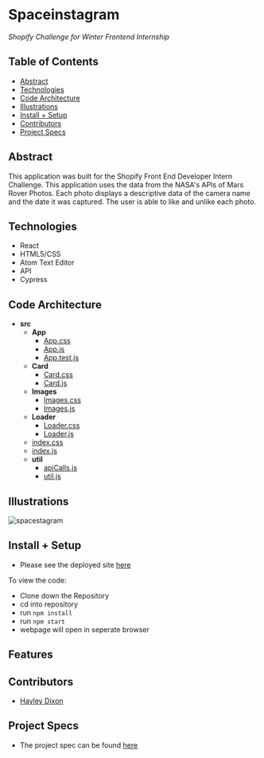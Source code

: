 # Spaceinstagram
_Shopify Challenge for Winter Frontend Internship_


## Table of Contents
  - [Abstract](#abstract)
  - [Technologies](#technologies)
  - [Code Architecture](#code-architecture)
  - [Illustrations](#illustrations)
  - [Install + Setup](#set-up)
  - [Contributors](#contributors)
  - [Project Specs](#project-specs)

## Abstract
	
This application was built for the Shopify Front End Developer Intern Challenge. This application uses the data from the NASA's APIs of Mars Rover Photos. Each photo displays a descriptive data of the camera name and the date it was captured. The user is able to like and unlike each photo. 
  

## Technologies
  - React
  - HTML5/CSS
  - Atom Text Editor
  - API
  - Cypress


## Code Architecture

  - __src__
     - __App__
       - [App.css](src/App/App.css)
       - [App.js](src/App/App.js)
       - [App.test.js](src/App/App.test.js)
     - __Card__
       - [Card.css](src/Card/Card.css)
       - [Card.js](src/Card/Card.js)
     - __Images__
       - [Images.css](src/Images/Images.css)
       - [Images.js](src/Images/Images.js)
     - __Loader__
       - [Loader.css](src/Loader/Loader.css)
       - [Loader.js](src/Loader/Loader.js)
     - [index.css](src/index.css)
     - [index.js](src/index.js)
     - __util__
       - [apiCalls.js](src/util/apiCalls.js)
       - [util.js](src/util/util.js)

## Illustrations

![spacestagram](https://user-images.githubusercontent.com/78764587/134203480-2e612711-d23d-4aa1-8026-70fedf5c3375.gif)


## Install + Setup
- Please see the deployed site [here](https://spacestagram.surge.sh/)

To view the code: 
- Clone down the Repository
- cd into repository
- run `npm install`
- run `npm start`
- webpage will open in seperate browser

## Features

## Contributors
  - [Hayley Dixon](https://github.com/hheyhhay)


## Project Specs
  - The project spec can be found [here](https://docs.google.com/document/d/1QlC6htA5SXEl3YruAOkJWj2-0W3w-n0UOzGuJ1EcktQ/edit#)

